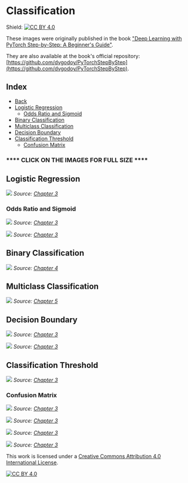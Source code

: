 # Classification

Shield: [![CC BY 4.0][cc-by-shield]][cc-by]

These images were originally published in the book ["Deep Learning with PyTorch Step-by-Step: A Beginner's Guide"](https://leanpub.com/pytorch).

They are also available at the book's official repository: [https://github.com/dvgodoy/PyTorchStepByStep](https://github.com/dvgodoy/PyTorchStepByStep).

## Index

- [Back](https://github.com/dvgodoy/dl-visuals)
- [Logistic Regression](#logistic-regression)
    - [Odds Ratio and Sigmoid](#odds-ratio-and-sigmoid)
- [Binary Classification](#binary-classification)
- [Multiclass Classification](#multiclass-classification)
- [Decision Boundary](#decision-boundary)
- [Classification Threshold](#classification-threshold)
    - [Confusion Matrix](#confusion-matrix)

### **** CLICK ON THE IMAGES FOR FULL SIZE ****

## Logistic Regression

![](https://raw.githubusercontent.com/dvgodoy/dl-visuals/main/Classification/logistic_model.png)
*Source: [Chapter 3](https://github.com/dvgodoy/PyTorchStepByStep/blob/master/Chapter03.ipynb)*

### Odds Ratio and Sigmoid

![](https://raw.githubusercontent.com/dvgodoy/dl-visuals/main/Classification/odds.png)
*Source: [Chapter 3](https://github.com/dvgodoy/PyTorchStepByStep/blob/master/Chapter03.ipynb)*

![](https://raw.githubusercontent.com/dvgodoy/dl-visuals/main/Classification/flipped_log_odds.png)
*Source: [Chapter 3](https://github.com/dvgodoy/PyTorchStepByStep/blob/master/Chapter03.ipynb)*

## Binary Classification

![](https://raw.githubusercontent.com/dvgodoy/dl-visuals/main/Classification/classification_relu2.png)
*Source: [Chapter 4](https://github.com/dvgodoy/PyTorchStepByStep/blob/master/Chapter04.ipynb)*

## Multiclass Classification

![](https://raw.githubusercontent.com/dvgodoy/dl-visuals/main/Classification/classification_softmax.png)
*Source: [Chapter 5](https://github.com/dvgodoy/PyTorchStepByStep/blob/master/Chapter05.ipynb)*

## Decision Boundary

![](https://raw.githubusercontent.com/dvgodoy/dl-visuals/main/Classification/boundary_train.png)
*Source: [Chapter 3](https://github.com/dvgodoy/PyTorchStepByStep/blob/master/Chapter03.ipynb)*

![](https://raw.githubusercontent.com/dvgodoy/dl-visuals/main/Classification/boundary_val.png)
*Source: [Chapter 3](https://github.com/dvgodoy/PyTorchStepByStep/blob/master/Chapter03.ipynb)*

## Classification Threshold

![](https://raw.githubusercontent.com/dvgodoy/dl-visuals/main/Classification/prob_line1.png)
*Source: [Chapter 3](https://github.com/dvgodoy/PyTorchStepByStep/blob/master/Chapter03.ipynb)*

### Confusion Matrix

![](https://raw.githubusercontent.com/dvgodoy/dl-visuals/main/Classification/prob_line2.png)
*Source: [Chapter 3](https://github.com/dvgodoy/PyTorchStepByStep/blob/master/Chapter03.ipynb)*

![](https://raw.githubusercontent.com/dvgodoy/dl-visuals/main/Classification/prob_line3.png)
*Source: [Chapter 3](https://github.com/dvgodoy/PyTorchStepByStep/blob/master/Chapter03.ipynb)*

![](https://raw.githubusercontent.com/dvgodoy/dl-visuals/main/Classification/thresh30.png)
*Source: [Chapter 3](https://github.com/dvgodoy/PyTorchStepByStep/blob/master/Chapter03.ipynb)*

![](https://raw.githubusercontent.com/dvgodoy/dl-visuals/main/Classification/thresh70.png)
*Source: [Chapter 3](https://github.com/dvgodoy/PyTorchStepByStep/blob/master/Chapter03.ipynb)*

This work is licensed under a
[Creative Commons Attribution 4.0 International License][cc-by].

[![CC BY 4.0][cc-by-image]][cc-by]

[cc-by]: http://creativecommons.org/licenses/by/4.0/
[cc-by-image]: https://i.creativecommons.org/l/by/4.0/88x31.png
[cc-by-shield]: https://img.shields.io/badge/License-CC%20BY%204.0-lightgrey.svg
